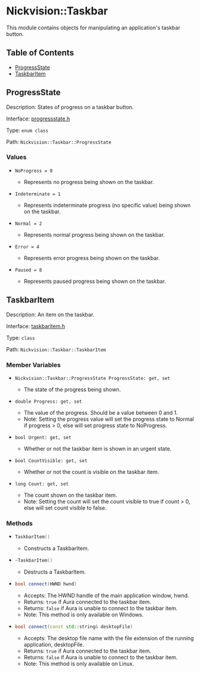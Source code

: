 # Nickvision::Taskbar

This module contains objects for manipulating an application's taskbar button.

## Table of Contents
- [ProgressState](#progressstate)
- [TaskbarItem](#taskbaritem)

## ProgressState
Description: States of progress on a taskbar button.

Interface: [progressstate.h](/include/taskbar/progressstate.h)

Type: `enum class`

Path: `Nickvision::Taskbar::ProgressState`

### Values
- ```
  NoProgress = 0
  ```
    - Represents no progress being shown on the taskbar.
- ```
  Indeterminate = 1
  ```
    - Represents indeterminate progress (no specific value) being shown on the taskbar.
- ```
  Normal = 2
  ```
    - Represents normal progress being shown on the taskbar.
- ```
  Error = 4
  ```
    - Represents error progress being shown on the taskbar.
- ```
  Paused = 8
  ```
    - Represents paused progress being shown on the taskbar.

## TaskbarItem
Description: An item on the taskbar.

Interface: [taskbaritem.h](/include/taskbar/taskbaritem.h)

Type: `class`

Path: `Nickvision::Taskbar::TaskbarItem`

### Member Variables
- ```
  Nickvision::Taskbar::ProgressState ProgressState: get, set
  ```
    - The state of the progress being shown.
- ```
  double Progress: get, set
  ```
    - The value of the progress. Should be a value between 0 and 1.
    - Note: Setting the progress value will set the progress state to Normal if progress > 0, else will set progress state to NoProgress.
- ```
  bool Urgent: get, set
  ```
    - Whether or not the taskbar item is shown in an urgent state.
- ```
  bool CountVisible: get, set
  ```
    - Whether or not the count is visible on the taskbar item.
- ```
  long Count: get, set
  ```
    - The count shown on the taskbar item.
    - Note: Setting the count will set the count visible to true if count > 0, else will set count visible to false.

### Methods
- ```cpp
  TaskbarItem()
  ```
    - Constructs a TaskbarItem.
- ```cpp
  ~TaskbarItem()
  ``` 
    - Destructs a TaskbarItem.
- ```cpp
  bool connect(HWND hwnd)
  ``` 
    - Accepts: The HWND handle of the main application window, hwnd.
    - Returns: `true` if Aura connected to the taskbar item.
    - Returns: `false` if Aura is unable to connect to the taskbar item.
    - Note: This method is only available on Windows.
- ```cpp
  bool connect(const std::string& desktopFile)
  ``` 
    - Accepts: The desktop file name with the file extension of the running application, desktopFile.
    - Returns: `true` if Aura connected to the taskbar item.
    - Returns: `false` if Aura is unable to connect to the taskbar item.
    - Note: This method is only available on Linux.